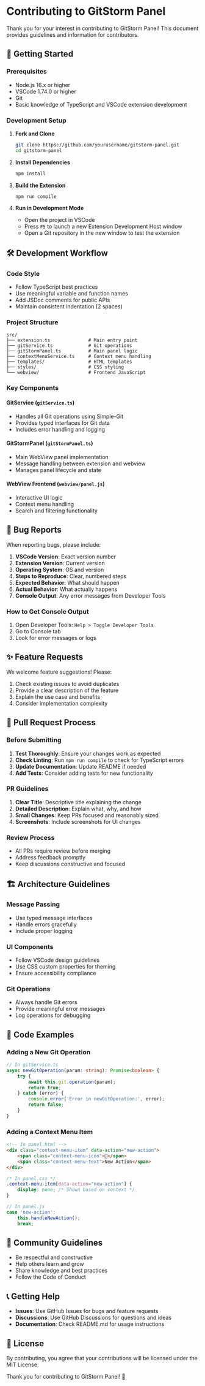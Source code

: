 # Contributing to GitStorm Panel

Thank you for your interest in contributing to GitStorm Panel! This document provides guidelines and information for contributors.

## 🚀 Getting Started

### Prerequisites
- Node.js 16.x or higher
- VSCode 1.74.0 or higher
- Git
- Basic knowledge of TypeScript and VSCode extension development

### Development Setup

1. **Fork and Clone**
   ```bash
   git clone https://github.com/yourusername/gitstorm-panel.git
   cd gitstorm-panel
   ```

2. **Install Dependencies**
   ```bash
   npm install
   ```

3. **Build the Extension**
   ```bash
   npm run compile
   ```

4. **Run in Development Mode**
   - Open the project in VSCode
   - Press `F5` to launch a new Extension Development Host window
   - Open a Git repository in the new window to test the extension

## 🛠️ Development Workflow

### Code Style
- Follow TypeScript best practices
- Use meaningful variable and function names
- Add JSDoc comments for public APIs
- Maintain consistent indentation (2 spaces)

### Project Structure
```
src/
├── extension.ts              # Main entry point
├── gitService.ts             # Git operations
├── gitStormPanel.ts          # Main panel logic
├── contextMenuService.ts     # Context menu handling
├── templates/                # HTML templates
├── styles/                   # CSS styling
└── webview/                  # Frontend JavaScript
```

### Key Components

#### GitService (`gitService.ts`)
- Handles all Git operations using Simple-Git
- Provides typed interfaces for Git data
- Includes error handling and logging

#### GitStormPanel (`gitStormPanel.ts`)
- Main WebView panel implementation
- Message handling between extension and webview
- Manages panel lifecycle and state

#### WebView Frontend (`webview/panel.js`)
- Interactive UI logic
- Context menu handling
- Search and filtering functionality

## 🐛 Bug Reports

When reporting bugs, please include:

1. **VSCode Version**: Exact version number
2. **Extension Version**: Current version
3. **Operating System**: OS and version
4. **Steps to Reproduce**: Clear, numbered steps
5. **Expected Behavior**: What should happen
6. **Actual Behavior**: What actually happens
7. **Console Output**: Any error messages from Developer Tools

### How to Get Console Output
1. Open Developer Tools: `Help > Toggle Developer Tools`
2. Go to Console tab
3. Look for error messages or logs

## ✨ Feature Requests

We welcome feature suggestions! Please:

1. Check existing issues to avoid duplicates
2. Provide a clear description of the feature
3. Explain the use case and benefits
4. Consider implementation complexity

## 🔧 Pull Request Process

### Before Submitting
1. **Test Thoroughly**: Ensure your changes work as expected
2. **Check Linting**: Run `npm run compile` to check for TypeScript errors
3. **Update Documentation**: Update README if needed
4. **Add Tests**: Consider adding tests for new functionality

### PR Guidelines
1. **Clear Title**: Descriptive title explaining the change
2. **Detailed Description**: Explain what, why, and how
3. **Small Changes**: Keep PRs focused and reasonably sized
4. **Screenshots**: Include screenshots for UI changes

### Review Process
- All PRs require review before merging
- Address feedback promptly
- Keep discussions constructive and focused

## 🏗️ Architecture Guidelines

### Message Passing
- Use typed message interfaces
- Handle errors gracefully
- Include proper logging

### UI Components
- Follow VSCode design guidelines
- Use CSS custom properties for theming
- Ensure accessibility compliance

### Git Operations
- Always handle Git errors
- Provide meaningful error messages
- Log operations for debugging

## 📝 Code Examples

### Adding a New Git Operation

```typescript
// In gitService.ts
async newGitOperation(param: string): Promise<boolean> {
    try {
        await this.git.operation(param);
        return true;
    } catch (error) {
        console.error('Error in newGitOperation:', error);
        return false;
    }
}
```

### Adding a Context Menu Item

```html
<!-- In panel.html -->
<div class="context-menu-item" data-action="new-action">
    <span class="context-menu-icon">🔧</span>
    <span class="context-menu-text">New Action</span>
</div>
```

```css
/* In panel.css */
.context-menu-item[data-action="new-action"] {
    display: none; /* Shown based on context */
}
```

```javascript
// In panel.js
case 'new-action':
    this.handleNewAction();
    break;
```

## 🤝 Community Guidelines

- Be respectful and constructive
- Help others learn and grow
- Share knowledge and best practices
- Follow the Code of Conduct

## 📞 Getting Help

- **Issues**: Use GitHub Issues for bugs and feature requests
- **Discussions**: Use GitHub Discussions for questions and ideas
- **Documentation**: Check README.md for usage instructions

## 📄 License

By contributing, you agree that your contributions will be licensed under the MIT License.

Thank you for contributing to GitStorm Panel! 🎉
